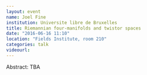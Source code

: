 ```yaml
---
layout: event
name: Joel Fine
institution: Universite libre de Bruxelles
title: Riemannian four-manifolds and twistor spaces
date: "2016-06-16 11:10"
location: "Fields Institute, room 210"
categories: talk
videourl:
---
```

Abstract: TBA
